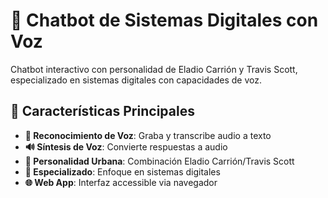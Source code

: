 # 🤖 Chatbot de Sistemas Digitales con Voz

Chatbot interactivo con personalidad de Eladio Carrión y Travis Scott, especializado en sistemas digitales con capacidades de voz.

## 🚀 Características Principales

- **🎤 Reconocimiento de Voz**: Graba y transcribe audio a texto
- **🔊 Síntesis de Voz**: Convierte respuestas a audio
- **💬 Personalidad Urbana**: Combinación Eladio Carrión/Travis Scott
- **🎯 Especializado**: Enfoque en sistemas digitales
- **🌐 Web App**: Interfaz accessible via navegador

